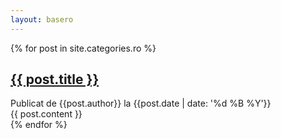 ```yaml
---
layout: basero
---
```


{% for post in site.categories.ro %}
<div class="post-container">
	<div class="entry-title">
		<h2><a href="{{post.permalink}}">{{ post.title }}</a></h2>
	</div>
	<div class="entry-meta">
		Publicat de {{post.author}} la {{post.date | date: '%d %B %Y'}}
	</div>
	<div class="entry-content">
		{{ post.content }}
	</div>
</div>
{% endfor %}
